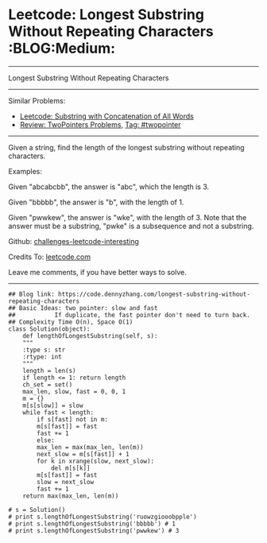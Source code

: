 
# Leetcode: Longest Substring Without Repeating Characters     :BLOG:Medium:

---

Longest Substring Without Repeating Characters  

---

Similar Problems:  

-   [Leetcode: Substring with Concatenation of All Words](https://code.dennyzhang.com/substring-with-concatenation-of-all-words)
-   [Review: TwoPointers Problems](https://code.dennyzhang.com/review-twopointer), [Tag: #twopointer](https://code.dennyzhang.com/tag/twopointer)

---

Given a string, find the length of the longest substring without repeating characters.  

Examples:  

Given "abcabcbb", the answer is "abc", which the length is 3.  

Given "bbbbb", the answer is "b", with the length of 1.  

Given "pwwkew", the answer is "wke", with the length of 3. Note that the answer must be a substring, "pwke" is a subsequence and not a substring.  

Github: [challenges-leetcode-interesting](https://github.com/DennyZhang/challenges-leetcode-interesting/tree/master/longest-substring-without-repeating-characters)  

Credits To: [leetcode.com](https://leetcode.com/problems/longest-substring-without-repeating-characters/description/)  

Leave me comments, if you have better ways to solve.  

---

    ## Blog link: https://code.dennyzhang.com/longest-substring-without-repeating-characters
    ## Basic Ideas: two pointer: slow and fast
    ##           If duplicate, the fast pointer don't need to turn back.
    ## Complexity Time O(n), Space O(1)
    class Solution(object):
        def lengthOfLongestSubstring(self, s):
    	"""
    	:type s: str
    	:rtype: int
    	"""
    	length = len(s)
    	if length <= 1: return length
    	ch_set = set()
    	max_len, slow, fast = 0, 0, 1
    	m = {}
    	m[s[slow]] = slow
    	while fast < length:
    	    if s[fast] not in m:
    		m[s[fast]] = fast
    		fast += 1
    	    else:
    		max_len = max(max_len, len(m))
    		next_slow = m[s[fast]] + 1 
    		for k in xrange(slow, next_slow):
    		    del m[s[k]]
    		m[s[fast]] = fast
    		slow = next_slow
    		fast += 1
    	return max(max_len, len(m))
    
    # s = Solution()         
    # print s.lengthOfLongestSubstring('ruowzgiooobpple')
    # print s.lengthOfLongestSubstring('bbbbb') # 1
    # print s.lengthOfLongestSubstring('pwwkew') # 3

